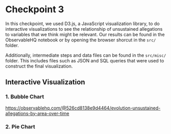 # Checkpoint 3

In this checkpoint, we used D3.js, a JavaScript visualization library, to do interactive visualizations to see the relationship of unsustained allegations to variables that we think might be relevant. Our results can be found in the ObservableHQ notebook or by opening the browser shorcut in the `src/` folder.

Additionally, intermediate steps and data files can be found in the `src/misc/` folder. This includes files such as JSON and SQL queries that were used to construct the final visualization.

## Interactive Visualization

### 1. Bubble Chart

https://observablehq.com/@526cd8138e9d4464/evolution-unsustained-allegations-by-area-over-time

### 2. Pie Chart
